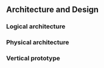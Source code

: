 ## Architecture and Design


### Logical architecture


### Physical architecture


### Vertical prototype
